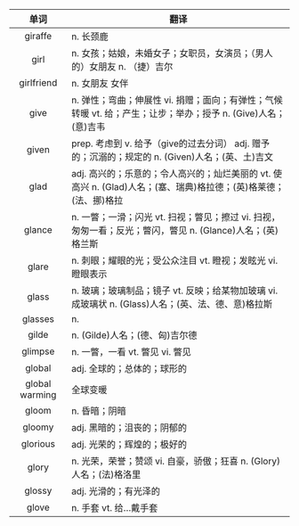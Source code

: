 |单词|翻译  |
|:--:|--| 
|	giraffe  		|		n. 长颈鹿	|		
|	girl  		|		n. 女孩；姑娘，未婚女子；女职员，女演员；（男人的）女朋友 n. （捷）吉尔	|		
|	girlfriend  		|		n. 女朋友 女伴	|		
|	give  		|		n. 弹性；弯曲；伸展性 vi. 捐赠；面向；有弹性；气候转暖 vt. 给；产生；让步；举办；授予 n. (Give)人名；(意)吉韦	|		
|	given  		|		prep. 考虑到 v. 给予（give的过去分词） adj. 赠予的；沉溺的；规定的 n. (Given)人名；(英、土)吉文	|		
|	glad  		|		adj. 高兴的；乐意的；令人高兴的；灿烂美丽的 vt. 使高兴 n. (Glad)人名；(塞、瑞典)格拉德；(英)格莱德；(法、挪)格拉	|		
|	glance  		|		n. 一瞥；一滑；闪光 vt. 扫视；瞥见；擦过 vi. 扫视，匆匆一看；反光；瞥闪，瞥见 n. (Glance)人名；(英)格兰斯	|		
|	glare  		|		n. 刺眼；耀眼的光；受公众注目 vt. 瞪视；发眩光 vi. 瞪眼表示	|		
|	glass  		|		n. 玻璃；玻璃制品；镜子 vt. 反映；给某物加玻璃 vi. 成玻璃状 n. (Glass)人名；(英、法、德、意)格拉斯	|		
|	glasses  		|		n. 	|		
|	gilde  		|		n. (Gilde)人名；(德、匈)吉尔德	|		
|	glimpse  		|		n. 一瞥，一看 vt. 瞥见 vi. 瞥见	|		
|	global  		|		adj. 全球的；总体的；球形的	|		
|	global warming  		|		全球变暖	|		
|	gloom  		|		n. 昏暗；阴暗	|		
|	gloomy  		|		adj. 黑暗的；沮丧的；阴郁的	|		
|	glorious  		|		adj. 光荣的；辉煌的；极好的	|		
|	glory  		|		n. 光荣，荣誉；赞颂 vi. 自豪，骄傲；狂喜 n. (Glory)人名；(法)格洛里	|		
|	glossy  		|		adj. 光滑的；有光泽的	|		
|	glove  		|		n. 手套 vt. 给…戴手套	|		
